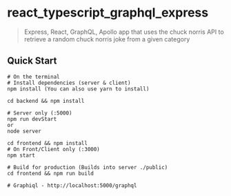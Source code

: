 # react_typescript_graphql_express


> Express, React, GraphQL, Apollo app that uses the chuck norris API to retrieve a random chuck norris joke from a given category

## Quick Start

```
# On the terminal
# Install dependencies (server & client)
npm install (You can also use yarn to install)

cd backend && npm install

# Server only (:5000)
npm run devStart
or
node server

cd frontend && npm install  
# On Front/Client only (:3000)
npm start  

# Build for production (Builds into server ./public)
cd frontend && npm run build

# Graphiql - http://localhost:5000/graphql
```

